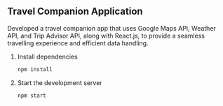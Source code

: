 ## Travel Companion Application
 Developed a travel companion app that uses Google Maps API, Weather API, and Trip Advisor API, along with React.js, to provide a seamless travelling experience and efficient data handling.

1. Install dependencies

   ```sh
   npm install
   ```

2. Start the development server

   ```sh
   npm start
   ```
